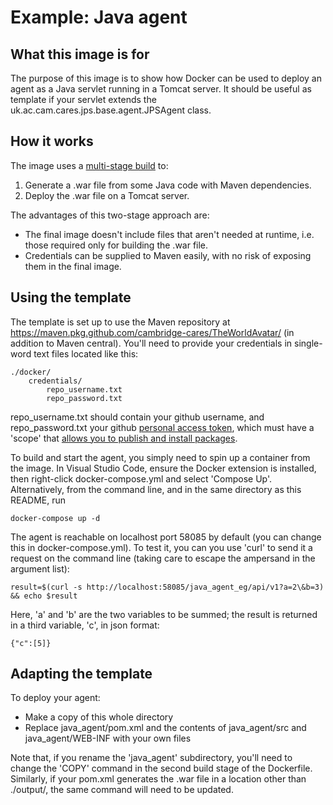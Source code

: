 # Example: Java agent

## What this image is for

The purpose of this image is to show how Docker can be used to deploy an agent as a Java servlet running in a Tomcat server.
It should be useful as template if your servlet extends the uk.ac.cam.cares.jps.base.agent.JPSAgent class.

## How it works

The image uses a [multi-stage build](https://docs.docker.com/develop/develop-images/multistage-build) to:

  1. Generate a .war file from some Java code with Maven dependencies.
  2. Deploy the .war file on a Tomcat server.

The advantages of this two-stage approach are:
  * The final image doesn't include files that aren't needed at runtime, i.e. those required only for building the .war file.
  * Credentials can be supplied to Maven easily, with no risk of exposing them in the final image.

## Using the template

The template is set up to use the Maven repository at https://maven.pkg.github.com/cambridge-cares/TheWorldAvatar/ (in addition to Maven central).
You'll need to provide  your credentials in single-word text files located like this:
```
./docker/
    credentials/
        repo_username.txt
        repo_password.txt
```

repo_username.txt should contain your github username, and repo_password.txt your github [personal access token](https://docs.github.com/en/github/authenticating-to-github/creating-a-personal-access-token), which must have a 'scope' that [allows you to publish and install packages](https://docs.github.com/en/packages/working-with-a-github-packages-registry/working-with-the-apache-maven-registry#authenticating-to-github-packages).

To build and start the agent, you simply need to spin up a container from the image.
In Visual Studio Code, ensure the Docker extension is installed, then right-click docker-compose.yml and select 'Compose Up'.
Alternatively, from the command line, and in the same directory as this README, run

```
docker-compose up -d
```

The agent is reachable on localhost port 58085 by default (you can change this in docker-compose.yml).
To test it, you can you use 'curl' to send it a request on the command line (taking care to escape the ampersand in the argument list):

```
result=$(curl -s http://localhost:58085/java_agent_eg/api/v1?a=2\&b=3) && echo $result
```

Here, 'a' and 'b' are the two variables to be summed; the result is returned in a third variable, 'c', in json format:

```
{"c":[5]}
```

## Adapting the template

To deploy your agent:

* Make a copy of this whole directory
* Replace java_agent/pom.xml and the contents of java_agent/src and java_agent/WEB-INF with your own files

Note that, if you rename the 'java_agent' subdirectory, you'll need to change the 'COPY' command in the second build stage of the Dockerfile.
Similarly, if your pom.xml generates the .war file in a location other than ./output/, the same command will need to be updated.